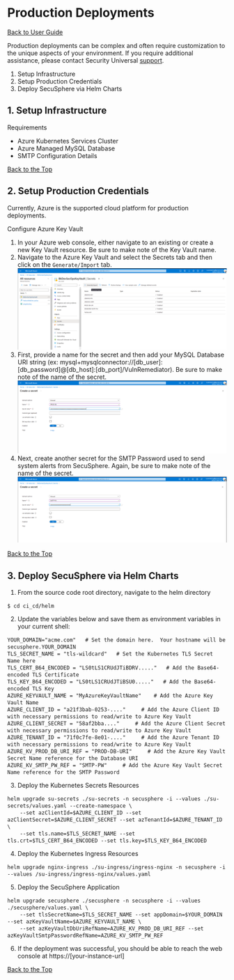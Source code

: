 # Production Deployments
[Back to User Guide](./README.md)

Production deployments can be complex and often require customization to the unique aspects of your environment.  If you require additional assistance, please contact Security Universal [support](mailto:admin@securityuniversal.com).

1. Setup Infrastructure
2. Setup Production Credentials
3. Deploy SecuSphere via Helm Charts

## 1. Setup Infrastructure

Requirements
* Azure Kubernetes Services Cluster
* Azure Managed MySQL Database
* SMTP Configuration Details

[Back to the Top](#production-deployments)

## 2. Setup Production Credentials
Currently, Azure is the supported cloud platform for production deployments.

Configure Azure Key Vault
1. In your Azure web console, either navigate to an existing or create a new Key Vault resource.  Be sure to make note of the Key Vault name.
2. Navigate to the Azure Key Vault and select the Secrets tab and then click on the `Generate/Import` tab.
![Diagram](./screenshots/azure_key_vault_menu.png)
3. First, provide a name for the secret and then add your MySQL Database URI string (ex: mysql+mysqlconnector://[db_user]:[db_password]@[db_host]:[db_port]/VulnRemediator).  Be sure to make note of the name of the secret. 
![Diagram](./screenshots/azure_key_vault_prod_db.png)
4. Next, create another secret for the SMTP Password used to send system alerts from SecuSphere.  Again, be sure to make note of the name of the secret.
![Diagram](./screenshots/azure_key_vault_smtp_pw.png)

[Back to the Top](#production-deployments)

## 3. Deploy SecuSphere via Helm Charts
1. From the source code root directory, navigate to the helm directory
```shell
$ cd ci_cd/helm 
```
2. Update the variables below and save them as environment variables in your current shell:
```shell
YOUR_DOMAIN="acme.com"   # Set the domain here.  Your hostname will be secusphere.YOUR_DOMAIN
TLS_SECRET_NAME = "tls-wildcard"   # Set the Kubernetes TLS Secret Name here
TLS_CERT_B64_ENCODED = "LS0tLS1CRUdJTiBDRV....."   # Add the Base64-encoded TLS Certificate
TLS_KEY_B64_ENCODED = "LS0tLS1CRUdJTiBSU0....."   # Add the Base64-encoded TLS Key
AZURE_KEYVAULT_NAME = "MyAzureKeyVaultName"    # Add the Azure Key Vault Name
AZURE_CLIENT_ID = "a21f3bab-0253-...."     # Add the Azure Client ID with necessary permissions to read/write to Azure Key Vault
AZURE_CLIENT_SECRET = "58af2bba...."     # Add the Azure Client Secret with necessary permissions to read/write to Azure Key Vault
AZURE_TENANT_ID = "71f0c7fe-8e01-...."     # Add the Azure Tenant ID with necessary permissions to read/write to Azure Key Vault
AZURE_KV_PROD_DB_URI_REF = "PROD-DB-URI"     # Add the Azure Key Vault Secret Name reference for the Database URI
AZURE_KV_SMTP_PW_REF = "SMTP-PW"     # Add the Azure Key Vault Secret Name reference for the SMTP Password
```

3. Deploy the Kubernetes Secrets Resources
```
helm upgrade su-secrets ./su-secrets -n secusphere -i --values ./su-secrets/values.yaml --create-namespace \
    --set azClientId=$AZURE_CLIENT_ID --set azClientSecret=$AZURE_CLIENT_SECRET --set azTenantId=$AZURE_TENANT_ID \
    --set tls.name=$TLS_SECRET_NAME --set tls.crt=$TLS_CERT_B64_ENCODED --set tls.key=$TLS_KEY_B64_ENCODED
```

4. Deploy the Kubernetes Ingress Resources
```
helm upgrade nginx-ingress ./su-ingress/ingress-nginx -n secusphere -i --values /su-ingress/ingress-nginx/values.yaml
```

5. Deploy the SecuSphere Application
```
helm upgrade secusphere ./secusphere -n secusphere -i --values ./secusphere/values.yaml \
    --set tlsSecretName=$TLS_SECRET_NAME --set appDomain=$YOUR_DOMAIN --set azKeyVaultName=$AZURE_KEYVAULT_NAME \
    --set azKeyVaultDbUriRefName=AZURE_KV_PROD_DB_URI_REF --set azKeyVaultSmtpPasswordRefName=AZURE_KV_SMTP_PW_REF
```

6. If the deployment was successful, you should be able to reach the web console at https://[your-instance-url]


[Back to the Top](#production-deployments)